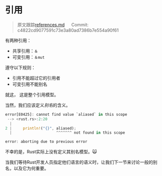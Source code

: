 # 引用

> 原文跟踪[references.md](https://github.com/rust-lang-nursery/nomicon/blob/master/src/references.md) &emsp; Commit: c4822cd9077591c73e3a80ad7386b7e554a90f61

有两种引用：

* 共享引用：`＆`
* 可变引用：`＆mut`

遵守以下规则：

* 引用不能超过它的引用者
* 可变引用不能别名

就这， 这是整个引用模型。

当然，我们应该定义*别名*的含义。

```rust
error[E0425]: cannot find value `aliased` in this scope
 --> <rust.rs>:2:20
  |
2 |     println!("{}", aliased);
  |                    ^^^^^^^ not found in this scope

error: aborting due to previous error
```

不幸的是，Rust实际上没有定义其别名模型。🙀

当我们等待Rust开发人员指定他们语言的语义时，让我们下一节来讨论一般的别名，以及它为何重要。

